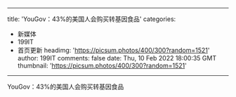 
---
title: 'YouGov：43%的美国人会购买转基因食品'
categories: 
 - 新媒体
 - 199IT
 - 首页更新
headimg: 'https://picsum.photos/400/300?random=1521'
author: 199IT
comments: false
date: Thu, 10 Feb 2022 18:00:35 GMT
thumbnail: 'https://picsum.photos/400/300?random=1521'
---

<div>   
YouGov：43%的美国人会购买转基因食品  
</div>
            